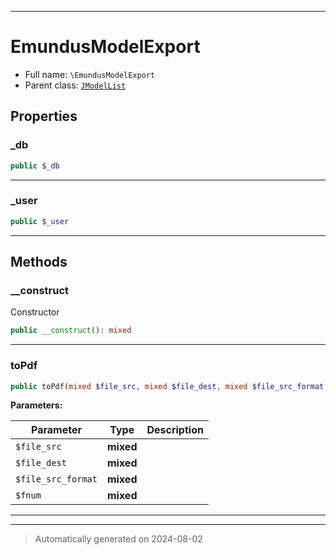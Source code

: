 ***

# EmundusModelExport





* Full name: `\EmundusModelExport`
* Parent class: [`JModelList`](./JModelList.md)



## Properties


### _db



```php
public $_db
```






***

### _user



```php
public $_user
```






***

## Methods


### __construct

Constructor

```php
public __construct(): mixed
```












***

### toPdf



```php
public toPdf(mixed $file_src, mixed $file_dest, mixed $file_src_format = null, mixed $fnum = null): mixed
```








**Parameters:**

| Parameter | Type | Description |
|-----------|------|-------------|
| `$file_src` | **mixed** |  |
| `$file_dest` | **mixed** |  |
| `$file_src_format` | **mixed** |  |
| `$fnum` | **mixed** |  |





***


***
> Automatically generated on 2024-08-02
